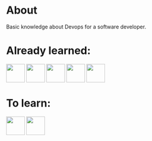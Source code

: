 # About 
Basic knowledge about Devops for a software developer. 

# Already learned:
<div style = "display: inline-block">
  <img align = "center" height = "50" width = "50" src="https://cdn.jsdelivr.net/gh/devicons/devicon/icons/git/git-plain-wordmark.svg" />       
  <img align = "center" height = "50" width = "50" src="https://cdn.jsdelivr.net/gh/devicons/devicon/icons/docker/docker-original-wordmark.svg" />       
  <img align = "center" height = "50" width = "50" src="https://cdn.jsdelivr.net/gh/devicons/devicon/icons/heroku/heroku-plain-wordmark.svg" />       
  <img align = "center" height = "50" width = "50" src="https://cdn.jsdelivr.net/gh/devicons/devicon/icons/digitalocean/digitalocean-original-wordmark.svg" />        
  <img align = "center" height = "50" width = "50" src="https://cdn.jsdelivr.net/gh/devicons/devicon/icons/amazonwebservices/amazonwebservices-plain-wordmark.svg" /> 
</div>

# To learn:
<div style = "display: inline-block">
  <img align = "center" height = "50" width = "50" src="https://cdn.jsdelivr.net/gh/devicons/devicon/icons/jenkins/jenkins-original.svg" />           
  <img align = "center" height = "50" width = "50" src="https://cdn.jsdelivr.net/gh/devicons/devicon/icons/prometheus/prometheus-original-wordmark.svg" />        
</div>
